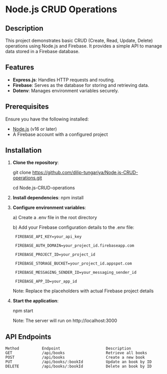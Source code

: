 # Node.js CRUD Operations

## Description

This project demonstrates basic CRUD (Create, Read, Update, Delete) operations using Node.js and Firebase. It provides a simple API to manage data stored in a Firebase database.

## Features

- **Express.js**: Handles HTTP requests and routing.
- **Firebase**: Serves as the database for storing and retrieving data.
- **Dotenv**: Manages environment variables securely.

## Prerequisites

Ensure you have the following installed:

- [Node.js](https://nodejs.org/) (v16 or later)
- A Firebase account with a configured project

## Installation

1. **Clone the repository**:

   git clone https://github.com/dilip-tungariya/Node.js-CRUD-operations.git

   cd Node.js-CRUD-operations

2. **Install dependencies**:
    npm install

3. **Configure environment variables**:

    a) Create a .env file in the root directory

    b) Add your Firebase configuration details to the .env file:

        FIREBASE_API_KEY=your_api_key

        FIREBASE_AUTH_DOMAIN=your_project_id.firebaseapp.com

        FIREBASE_PROJECT_ID=your_project_id

        FIREBASE_STORAGE_BUCKET=your_project_id.appspot.com

        FIREBASE_MESSAGING_SENDER_ID=your_messaging_sender_id

        FIREBASE_APP_ID=your_app_id

    Note: Replace the placeholders with actual Firebase project details

4. **Start the application**:

    npm start
    
    Note: The server will run on http://localhost:3000

## API Endpoints

    Method	        Endpoint	                Description
    GET             /api/books	                Retrieve all books
    POST	        /api/books	                Create a new book
    PUT             /api/books/:bookId	        Update an book by ID
    DELETE	        /api/books/:bookId	        Delete an book by ID